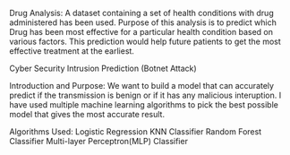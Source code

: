 Drug Analysis:
A dataset containing a set of health conditions with drug administered has been used.
Purpose of this analysis is to predict which Drug has been most effective for a particular health condition based on various factors.
This prediction would help future patients to get the most effective treatment at the earliest.

Cyber Security Intrusion Prediction (Botnet Attack)

Introduction and Purpose:
We want to build a model that can accurately predict if the transmission is benign or if it has any malicious interuption.
I have used multiple machine learning algorithms to pick the best possible model that gives the most accurate result.

Algorithms Used:
Logistic Regression
KNN Classifier
Random Forest Classifier
Multi-layer Perceptron(MLP) Classifier
